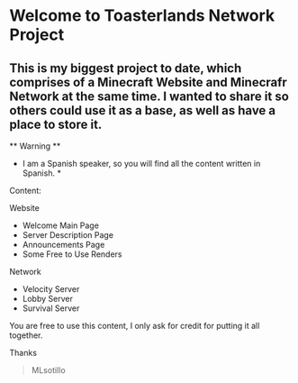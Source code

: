 # Welcome to Toasterlands Network Project

## This is my biggest project to date, which comprises of a Minecraft Website and Minecrafr Network at the same time. I wanted to share it so others could use it as a base, as well as have a place to store it.

** Warning **
 
 * I am a Spanish speaker, so you will find all the content written in Spanish. *

Content:

Website

- Welcome Main Page
- Server Description Page
- Announcements Page
- Some Free to Use Renders

Network

- Velocity Server
- Lobby Server
- Survival Server

You are free to use this content, I only ask for credit for putting it all together.

Thanks

> MLsotillo
